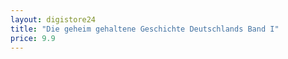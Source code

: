 ```yaml
---
layout: digistore24
title: "Die geheim gehaltene Geschichte Deutschlands Band I"
price: 9.9
---
```

